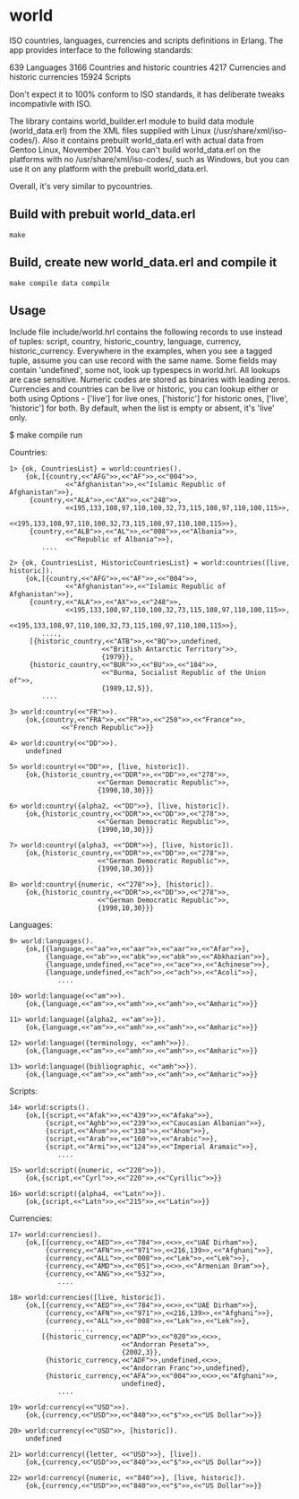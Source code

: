 world
=========

ISO countries, languages, currencies and scripts definitions in Erlang.
The app provides interface to the following standards:

639
    Languages
3166
    Countries and historic countries
4217
    Currencies and historic currencies
15924
    Scripts

Don't expect it to 100% conform to ISO standards, it has deliberate tweaks incompativle with ISO.

The library contains world_builder.erl module to build data module (world_data.erl) from the XML files supplied
with Linux (/usr/share/xml/iso-codes/). Also it contains prebuilt world_data.erl with actual
data from Gentoo Linux, November 2014. You can't build world_data.erl on the platforms
with no /usr/share/xml/iso-codes/, such as Windows, but you can use it on any platform with the prebuilt world_data.erl.

Overall, it's very similar to pycountries.


Build with prebuit world_data.erl
-----

    make


Build, create new world_data.erl and compile it
-----

    make compile data compile


Usage
-----

Include file include/world.hrl contains the following records to use instead of tuples:  script, country,
historic_country, language,  currency, historic_currency. Everywhere in the examples, when you see a tagged tuple,
assume you can use record with the same name. Some fields may contain 'undefined', some not, look up
typespecs in world.hrl.
All lookups are case sensitive.
Numeric codes are stored as binaries with leading zeros.
Currencies and countries can be live or historic, you can lookup either or both using Options - ['live'] for live ones,
['historic'] for historic ones, ['live', 'historic'] for both. By default, when the list is empty or
absent, it's 'live' only.

$ make compile run

Countries:

    1> {ok, CountriesList} = world:countries().
        {ok,[{country,<<"AFG">>,<<"AF">>,<<"004">>,
                  <<"Afghanistan">>,<<"Islamic Republic of Afghanistan">>},
         {country,<<"ALA">>,<<"AX">>,<<"248">>,
                  <<195,133,108,97,110,100,32,73,115,108,97,110,100,115>>,
                  <<195,133,108,97,110,100,32,73,115,108,97,110,100,115>>},
         {country,<<"ALB">>,<<"AL">>,<<"008">>,<<"Albania">>,
                  <<"Republic of Albania">>},
            ....

    2> {ok, CountriesList, HistoricCountriesList} = world:countries([live, historic]).
        {ok,[{country,<<"AFG">>,<<"AF">>,<<"004">>,
                  <<"Afghanistan">>,<<"Islamic Republic of Afghanistan">>},
         {country,<<"ALA">>,<<"AX">>,<<"248">>,
                  <<195,133,108,97,110,100,32,73,115,108,97,110,100,115>>,
                  <<195,133,108,97,110,100,32,73,115,108,97,110,100,115>>},
            ....,
         [{historic_country,<<"ATB">>,<<"BQ">>,undefined,
                           <<"British Antarctic Territory">>,
                           {1979}},
         {historic_country,<<"BUR">>,<<"BU">>,<<"104">>,
                           <<"Burma, Socialist Republic of the Union of">>,
                           {1989,12,5}},
            ....

    3> world:country(<<"FR">>).
        {ok,{country,<<"FRA">>,<<"FR">>,<<"250">>,<<"France">>,
                 <<"French Republic">>}}

    4> world:country(<<"DD">>).
        undefined

    5> world:country(<<"DD">>, [live, historic]).
        {ok,{historic_country,<<"DDR">>,<<"DD">>,<<"278">>,
                          <<"German Democratic Republic">>,
                          {1990,10,30}}}

    6> world:country({alpha2, <<"DD">>}, [live, historic]).
        {ok,{historic_country,<<"DDR">>,<<"DD">>,<<"278">>,
                          <<"German Democratic Republic">>,
                          {1990,10,30}}}

    7> world:country({alpha3, <<"DDR">>}, [live, historic]).
        {ok,{historic_country,<<"DDR">>,<<"DD">>,<<"278">>,
                          <<"German Democratic Republic">>,
                          {1990,10,30}}}

    8> world:country({numeric, <<"278">>}, [historic]).
        {ok,{historic_country,<<"DDR">>,<<"DD">>,<<"278">>,
                          <<"German Democratic Republic">>,
                          {1990,10,30}}}

Languages:

    9> world:languages().
        {ok,[{language,<<"aa">>,<<"aar">>,<<"aar">>,<<"Afar">>},
             {language,<<"ab">>,<<"abk">>,<<"abk">>,<<"Abkhazian">>},
             {language,undefined,<<"ace">>,<<"ace">>,<<"Achinese">>},
             {language,undefined,<<"ach">>,<<"ach">>,<<"Acoli">>},
                ....

    10> world:language(<<"am">>).
        {ok,{language,<<"am">>,<<"amh">>,<<"amh">>,<<"Amharic">>}}

    11> world:language({alpha2, <<"am">>}).
        {ok,{language,<<"am">>,<<"amh">>,<<"amh">>,<<"Amharic">>}}

    12> world:language({terminology, <<"amh">>}).
        {ok,{language,<<"am">>,<<"amh">>,<<"amh">>,<<"Amharic">>}}

    13> world:language({bibliographic, <<"amh">>}).
        {ok,{language,<<"am">>,<<"amh">>,<<"amh">>,<<"Amharic">>}}


Scripts:

    14> world:scripts().
        {ok,[{script,<<"Afak">>,<<"439">>,<<"Afaka">>},
             {script,<<"Aghb">>,<<"239">>,<<"Caucasian Albanian">>},
             {script,<<"Ahom">>,<<"338">>,<<"Ahom">>},
             {script,<<"Arab">>,<<"160">>,<<"Arabic">>},
             {script,<<"Armi">>,<<"124">>,<<"Imperial Aramaic">>},
                ....

    15> world:script({numeric, <<"220">>}).
        {ok,{script,<<"Cyrl">>,<<"220">>,<<"Cyrillic">>}}

    16> world:script({alpha4, <<"Latn">>}).
        {ok,{script,<<"Latn">>,<<"215">>,<<"Latin">>}}


Currencies:

    17> world:currencies().
        {ok,[{currency,<<"AED">>,<<"784">>,<<>>,<<"UAE Dirham">>},
             {currency,<<"AFN">>,<<"971">>,<<216,139>>,<<"Afghani">>},
             {currency,<<"ALL">>,<<"008">>,<<"Lek">>,<<"Lek">>},
             {currency,<<"AMD">>,<<"051">>,<<>>,<<"Armenian Dram">>},
             {currency,<<"ANG">>,<<"532">>,
                ....

    18> world:currencies([live, historic]).
        {ok,[{currency,<<"AED">>,<<"784">>,<<>>,<<"UAE Dirham">>},
             {currency,<<"AFN">>,<<"971">>,<<216,139>>,<<"Afghani">>},
             {currency,<<"ALL">>,<<"008">>,<<"Lek">>,<<"Lek">>},
                    ....,
            [{historic_currency,<<"ADP">>,<<"020">>,<<>>,
                                <<"Andorran Peseta">>,
                                {2002,3}},
             {historic_currency,<<"ADF">>,undefined,<<>>,
                                <<"Andorran Franc">>,undefined},
             {historic_currency,<<"AFA">>,<<"004">>,<<>>,<<"Afghani">>,
                                undefined},
                ....

    19> world:currency(<<"USD">>).
        {ok,{currency,<<"USD">>,<<"840">>,<<"$">>,<<"US Dollar">>}}

    20> world:currency(<<"USD">>, [historic]).
        undefined

    21> world:currency({letter, <<"USD">>}, [live]).
        {ok,{currency,<<"USD">>,<<"840">>,<<"$">>,<<"US Dollar">>}}

    22> world:currency({numeric, <<"840">>}, [live, historic]).
        {ok,{currency,<<"USD">>,<<"840">>,<<"$">>,<<"US Dollar">>}}


